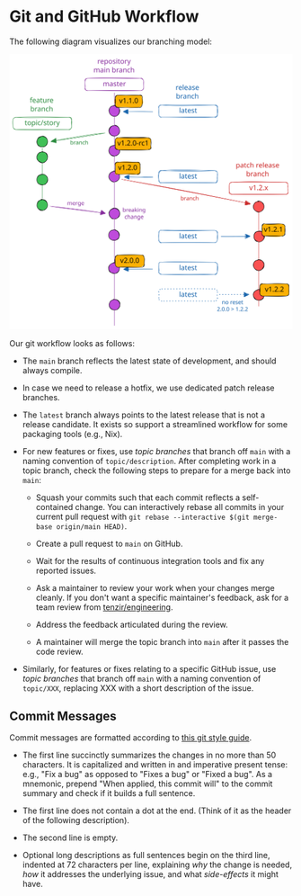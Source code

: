 # Git and GitHub Workflow

The following diagram visualizes our branching model:

![Git Branching Model](git-branching-model.svg)

Our git workflow looks as follows:

- The `main` branch reflects the latest state of development, and should
  always compile.

- In case we need to release a hotfix, we use dedicated patch release branches.

- The `latest` branch always points to the latest release that is not a release
  candidate. It exists so support a streamlined workflow for some packaging
  tools (e.g., Nix).

- For new features or fixes, use _topic branches_ that branch off `main` with
  a naming convention of `topic/description`. After completing work in a topic
  branch, check the following steps to prepare for a merge back into `main`:
  - Squash your commits such that each commit reflects a self-contained change.
    You can interactively rebase all commits in your current pull request with
    `git rebase --interactive $(git merge-base origin/main HEAD)`.

  - Create a pull request to `main` on GitHub.

  - Wait for the results of continuous integration tools and fix any reported
    issues.

  - Ask a maintainer to review your work when your changes merge cleanly. If
    you don't want a specific maintainer's feedback, ask for a team review from
    [tenzir/engineering](https://github.com/orgs/tenzir/teams/engineering).

  - Address the feedback articulated during the review.

  - A maintainer will merge the topic branch into `main` after it passes the
    code review.

- Similarly, for features or fixes relating to a specific GitHub issue, use
  _topic branches_ that branch off `main` with a naming convention of
  `topic/XXX`, replacing XXX with a short description of the issue.

## Commit Messages

Commit messages are formatted according to [this git style
guide](https://github.com/agis/git-style-guide).

- The first line succinctly summarizes the changes in no more than 50
  characters. It is capitalized and written in and imperative present tense:
  e.g., "Fix a bug" as opposed to "Fixes a bug" or "Fixed a bug". As a
  mnemonic, prepend "When applied, this commit will" to the commit summary and
  check if it builds a full sentence.

- The first line does not contain a dot at the end. (Think of it as the header
  of the following description).

- The second line is empty.

- Optional long descriptions as full sentences begin on the third line,
  indented at 72 characters per line, explaining _why_ the change is needed,
  _how_ it addresses the underlying issue, and what _side-effects_ it might
  have.
